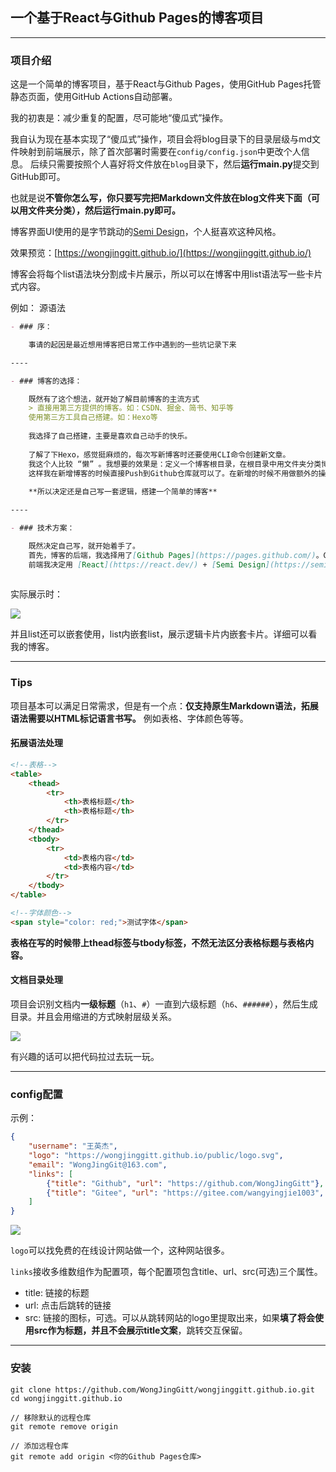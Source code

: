 ## 一个基于React与Github Pages的博客项目  

----

### 项目介绍
这是一个简单的博客项目，基于React与Github Pages，使用GitHub Pages托管静态页面，使用GitHub Actions自动部署。  

我的初衷是：减少重复的配置，尽可能地“傻瓜式”操作。

我自认为现在基本实现了“傻瓜式”操作，项目会将blog目录下的目录层级与md文件映射到前端展示，除了首次部署时需要在`config/config.json`中更改个人信息。
后续只需要按照个人喜好将文件放在`blog`目录下，然后**运行main.py**提交到GitHub即可。

也就是说**不管你怎么写，你只要写完把Markdown文件放在blog文件夹下面（可以用文件夹分类），然后运行main.py即可。**

博客界面UI使用的是字节跳动的[Semi Design](https://semi.design/zh-CN/)，个人挺喜欢这种风格。

效果预览：[https://wongjinggitt.github.io/](https://wongjinggitt.github.io/)

博客会将每个list语法块分割成卡片展示，所以可以在博客中用list语法写一些卡片式内容。

例如： 源语法
```markdown
- ### 序： 

    事请的起因是最近想用博客把日常工作中遇到的一些坑记录下来  

----

- ### 博客的选择：

    既然有了这个想法，就开始了解目前博客的主流方式
    > 直接用第三方提供的博客。如：CSDN、掘金、简书、知乎等  
    使用第三方工具自己搭建。如：Hexo等  
    
    我选择了自己搭建，主要是喜欢自己动手的快乐。  
    
    了解了下Hexo，感觉挺麻烦的，每次写新博客时还要使用CLI命令创建新文章。  
    我这个人比较 “懒” 。我想要的效果是：定义一个博客根目录，在根目录中用文件夹分类博客类型，然后把本地的层级映射到博客前端。  
    这样我在新增博客的时候直接Push到Github仓库就可以了。在新增的时候不用做额外的操作，只要新增文件夹或者文件就可以了。  
    
    **所以决定还是自己写一套逻辑，搭建一个简单的博客**  

----

- ### 技术方案：  

    既然决定自己写，就开始着手了。  
    首先，博客的后端，我选择用了[Github Pages](https://pages.github.com/)。Github Pages是一个静态文件托管服务器。用来做博客的后端再适合不过了。  
    前端我决定用 [React](https://react.dev/) + [Semi Design](https://semi.design/zh-CN/)  
    
```

实际展示时：

![](https://wongjinggitt.github.io/images/Readme/博客list语法示例.png)

并且list还可以嵌套使用，list内嵌套list，展示逻辑卡片内嵌套卡片。详细可以看我的博客。

----

### Tips

项目基本可以满足日常需求，但是有一个点：**仅支持原生Markdown语法，拓展语法需要以HTML标记语言书写。** 例如表格、字体颜色等等。

#### 拓展语法处理

```html
<!--表格-->
<table>
    <thead>
        <tr>
            <th>表格标题</th>
            <th>表格标题</th>
        </tr>
    </thead>
    <tbody>
        <tr>
            <td>表格内容</td>
            <td>表格内容</td>
        </tr>
    </tbody>
</table>

<!--字体颜色-->
<span style="color: red;">测试字体</span>
```

**表格在写的时候带上thead标签与tbody标签，不然无法区分表格标题与表格内容。**

#### 文档目录处理

项目会识别文档内**一级标题**（`h1`、`#`）一直到六级标题（`h6`、`######`），然后生成目录。并且会用缩进的方式映射层级关系。

![](https://wongjinggitt.github.io/images/Readme/目录层级展示.png)

有兴趣的话可以把代码拉过去玩一玩。

----

### config配置

示例：

```json
{
    "username": "王英杰",
    "logo": "https://wongjinggitt.github.io/public/logo.svg",
    "email": "WongJingGit@163.com",
    "links": [
        {"title": "Github", "url": "https://github.com/WongJingGitt"},
        {"title": "Gitee", "url": "https://gitee.com/wangyingjie1003", "src": "https://gitee.com/static/images/logo-black.svg?t=158106664"}
    ]
}
```

![](https://wongjinggitt.github.io/images/Readme/config对应关系.png)

`logo`可以找免费的在线设计网站做一个，这种网站很多。

`links`接收多维数组作为配置项，每个配置项包含title、url、src(可选)三个属性。  

* title: 链接的标题
* url: 点击后跳转的链接
* src: 链接的图标，可选。可以从跳转网站的logo里提取出来，如果**填了将会使用src作为标题，并且不会展示title文案**，跳转交互保留。

----

### 安装
```commandline
git clone https://github.com/WongJingGitt/wongjinggitt.github.io.git
cd wongjinggitt.github.io

// 移除默认的远程仓库
git remote remove origin

// 添加远程仓库
git remote add origin <你的Github Pages仓库>
```